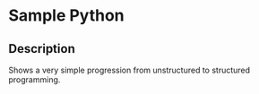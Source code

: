 Sample Python
=============


## Description

Shows a very simple progression from unstructured to structured programming.